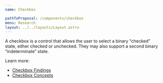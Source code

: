 ```yaml
---
name: Checkbox

pathToProposal: /components/checkbox
menu: Research
layout: ../../layouts/Layout.astro
---
```


A checkbox is a control that allows the user to select a binary “checked” state, either checked or unchecked. They may also support a second binary “indeterminate” state.

Learn more:

- [Checkbox Findings](/components/checkbox.research.findings)
- [Checkbox Concepts](/components/checkbox.research.concepts)

